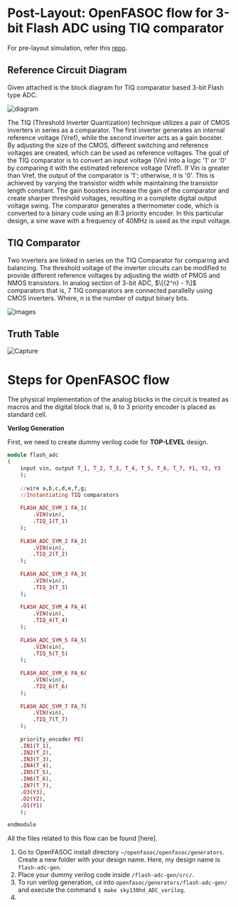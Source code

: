# Post-Layout: OpenFASOC flow for 3-bit Flash ADC using TIQ comparator
For pre-layout simulation, refer this [repo](https://github.com/Swagatika-Meher/3-bit-CMOS-based-TIQ-comparator-Flash-ADC). 

## Reference Circuit Diagram
Given attached is the block diagram for TIQ comparator based 3-bit Flash type ADC.

![diagram](https://user-images.githubusercontent.com/114692581/194697017-283623c1-a901-4f7f-9798-6264ac4d1deb.png)

The TIQ (Threshold Inverter Quantization) technique utilizes a pair of CMOS inverters in series as a comparator. The first inverter generates an internal reference voltage (Vref), while the second inverter acts as a gain booster. By adjusting the size of the CMOS, different switching and reference voltages are created, which can be used as reference voltages. The goal of the TIQ comparator is to convert an input voltage (Vin) into a logic '1' or '0' by comparing it with the estimated reference voltage (Vref). If Vin is greater than Vref, the output of the comparator is '1'; otherwise, it is '0'. This is achieved by varying the transistor width while maintaining the transistor length constant. The gain boosters increase the gain of the comparator and create sharper threshold voltages, resulting in a complete digital output voltage swing. The comparator generates a thermometer code, which is converted to a binary code using an 8:3 priority encoder. In this particular design, a sine wave with a frequency of 40MHz is used as the input voltage.

## TIQ Comparator
Two inverters are linked in series on the TIQ Comparator for comparing and balancing. The threshold voltage of the inverter circuits can be modified to provide different reference voltages by adjusting the width of PMOS and NMOS transistors. In analog section of 3-bit ADC, $\[{2^n} - 1\]$ comparators that is, 7 TIQ comparators are connected parallelly using CMOS inverters. Where, n is the number of output binary bits.
 
![images](https://user-images.githubusercontent.com/114692581/194702441-2e6e4ff6-7534-437c-b5da-8171514baa5d.png)

## Truth Table

![Capture](https://user-images.githubusercontent.com/114692581/194705103-fb21f514-ca59-4f26-9e4e-8a998e3640c9.PNG)

# Steps for OpenFASOC flow
The physical implementation of the analog blocks in the circuit is treated as macros and the digital block that is, 8 to 3 priority encoder is placed as standard cell.

**Verilog Generation**

First, we need to create dummy verilog code for **TOP-LEVEL** design.
```ruby
module flash_adc
(
	input vin, output T_1, T_2, T_3, T_4, T_5, T_6, T_7, Y1, Y2, Y3
	);
	
	//wire a,b,c,d,e,f,g;
	//Instantiating TIQ comparators
	
	FLASH_ADC_SYM_1 FA_1(
		.VIN(vin),
		.TIQ_1(T_1)
	);
	
	FLASH_ADC_SYM_2 FA_2(
		.VIN(vin),
		.TIQ_2(T_2)
	);
	
	FLASH_ADC_SYM_3 FA_3(
		.VIN(vin),
		.TIQ_3(T_3)
	);
	
	FLASH_ADC_SYM_4 FA_4(
		.VIN(vin),
		.TIQ_4(T_4)
	);
	
	FLASH_ADC_SYM_5 FA_5(
		.VIN(vin),
		.TIQ_5(T_5)
	);
	
	FLASH_ADC_SYM_6 FA_6(
		.VIN(vin),
		.TIQ_6(T_6)
	);
	
	FLASH_ADC_SYM_7 FA_7(
		.VIN(vin),
		.TIQ_7(T_7)
	);
	
	priority_encoder PE(
	.IN1(T_1),
	.IN2(T_2),
	.IN3(T_3),
	.IN4(T_4),
	.IN5(T_5),
	.IN6(T_6),
	.IN7(T_7),
	.O3(Y3),
	.O2(Y2),
	.O1(Y1)
	);

endmodule
```
All the files related to this flow can be found [here].

1. Go to OpenFASOC install directory `~/openfasoc/openfasoc/generators`. Create a new folder with your design name. Here, my design name is `flash-adc-gen`.
2. Place your dummy verilog code inside `/flash-adc-gen/src/`.
3. To run verilog generation, `cd` into `openfasoc/generators/flash-adc-gen/` and execute the command `$ make sky130hd_ADC_verilog`.
4. 

